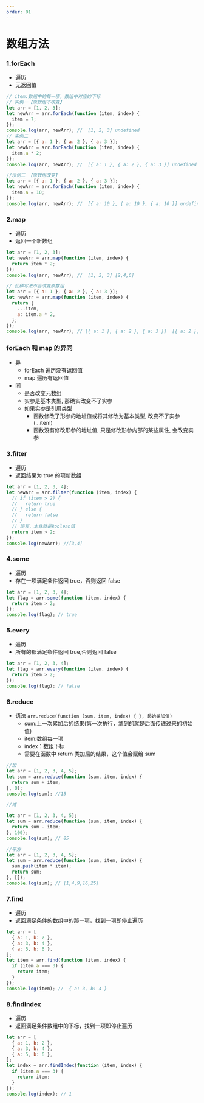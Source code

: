 ```yaml
---
order: 01
---
```


# 数组方法

### 1.forEach

- 遍历
- 无返回值

```javascript
// item:数组中的每一项，数组中对应的下标
// 实例一【原数组不改变】
let arr = [1, 2, 3];
let newArr = arr.forEach(function (item, index) {
  item = 7;
});
console.log(arr, newArr); //  [1, 2, 3] undefined
// 实例二
let arr = [{ a: 1 }, { a: 2 }, { a: 3 }];
let newArr = arr.forEach(function (item, index) {
  item.a * 2;
});
console.log(arr, newArr); //  [{ a: 1 }, { a: 2 }, { a: 3 }] undefined

//示例三 【原数组改变】
let arr = [{ a: 1 }, { a: 2 }, { a: 3 }];
let newArr = arr.forEach(function (item, index) {
  item.a = 10;
});
console.log(arr, newArr); //  [{ a: 10 }, { a: 10 }, { a: 10 }] undefined
```

### 2.map

- 遍历
- 返回一个新数组

```javascript
let arr = [1, 2, 3];
let newArr = arr.map(function (item, index) {
  return item * 2;
});
console.log(arr, newArr); //  [1, 2, 3] [2,4,6]

// 此种写法不会改变原数组
let arr = [{ a: 1 }, { a: 2 }, { a: 3 }];
let newArr = arr.map(function (item, index) {
  return {
    ...item,
    a: item.a * 2,
  };
});
console.log(arr, newArr); // [{ a: 1 }, { a: 2 }, { a: 3 }]  [{ a: 2 }, { a: 4 }, { a: 6 }]
```

### forEach 和 map 的异同

- 异
  - forEach 遍历没有返回值
  - map 遍历有返回值
- 同
  - 是否改变元数组
  - 实参是基本类型, 那确实改变不了实参
  - 如果实参是引用类型
    - 函数修改了形参的地址值或将其修改为基本类型, 改变不了实参(...item)
    - 函数没有修改形参的地址值, 只是修改形参内部的某些属性, 会改变实参

### 3.filter

- 遍历
- 返回结果为 true 的项新数组

```javascript
let arr = [1, 2, 3, 4];
let newArr = arr.filter(function (item, index) {
  // if (item > 2) {
  //   return true
  // } else {
  //   return false
  // }
  // 简写，本身就是Boolean值
  return item > 2;
});
console.log(newArr); //[3,4]
```

### 4.some

- 遍历
- 存在一项满足条件返回 true，否则返回 false

```javascript
let arr = [1, 2, 3, 4];
let flag = arr.some(function (item, index) {
  return item > 2;
});
console.log(flag); // true
```

### 5.every

- 遍历
- 所有的都满足条件返回 true,否则返回 false

```javascript
let arr = [1, 2, 3, 4];
let flag = arr.every(function (item, index) {
  return item > 2;
});
console.log(flag); // false
```

### 6.reduce

- 语法 `arr.reduce(function (sum, item, index) { }, 起始类加值)`
  - sum:上一次累加后的结果(第一次执行，拿到的就是后面传递过来的初始值)
  - item:数组每一项
  - index：数组下标
  - 需要在函数中 return 类加后的结果，这个值会赋给 sum

```javascript
//加
let arr = [1, 2, 3, 4, 5];
let sum = arr.reduce(function (sum, item, index) {
  return sum + item;
}, 0);
console.log(sum); //15

//减

let arr = [1, 2, 3, 4, 5];
let sum = arr.reduce(function (sum, item, index) {
  return sum - item;
}, 100);
console.log(sum); // 85

//平方
let arr = [1, 2, 3, 4, 5];
let sum = arr.reduce(function (sum, item, index) {
  sum.push(item * item);
  return sum;
}, []);
console.log(sum); // [1,4,9,16,25]
```

### 7.find

- 遍历
- 返回满足条件的数组中的那一项，找到一项即停止遍历

```javascript
let arr = [
  { a: 1, b: 2 },
  { a: 3, b: 4 },
  { a: 5, b: 6 },
];
let item = arr.find(function (item, index) {
  if (item.a === 3) {
    return item;
  }
});
console.log(item); //  { a: 3, b: 4 }
```

### 8.findIndex

- 遍历
- 返回满足条件数组中的下标，找到一项即停止遍历

```javascript
let arr = [
  { a: 1, b: 2 },
  { a: 3, b: 4 },
  { a: 5, b: 6 },
];
let index = arr.findIndex(function (item, index) {
  if (item.a === 3) {
    return item;
  }
});
console.log(index); // 1
```
